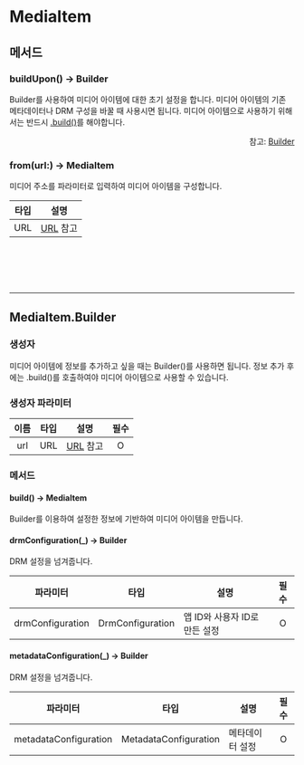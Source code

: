 # MediaItem

## 메서드

### buildUpon() -> Builder
Builder를 사용하여 미디어 아이템에 대한 초기 설정을 합니다. 미디어 아이템의 기존 메타데이터나 DRM 구성을 바꿀 때 사용시면 됩니다. 미디어 아이템으로 사용하기 위해서는 반드시 [.build()](#build---mediaitem)를 해야합니다.
<div align="right">
참고: <a href="#mediaitembuilder">Builder</a>
</div>

### from(url:) -> MediaItem
미디어 주소를 파라미터로 입력하여 미디어 아이템을 구성합니다.

|타입|설명|
|:--:|--|
|URL|[URL](https://developer.apple.com/documentation/foundation/url) 참고|

<br><br><br><br>

--------
## MediaItem.Builder

### 생성자
미디어 아이템에 정보를 추가하고 싶을 때는 Builder()를 사용하면 됩니다. 정보 추가 후에는 .build()를 호출하여야 미디어 아이템으로 사용할 수 있습니다.

### 생성자 파라미터

|이름|타입|설명|필수|
|:--:|:--:|--|:--:|
|url|URL|[URL](https://developer.apple.com/documentation/foundation/url) 참고|O|

### 메서드

#### build() -> MediaItem
Builder를 이용하여 설정한 정보에 기반하여 미디어 아이템을 만듭니다.

#### drmConfiguration(_) -> Builder
DRM 설정을 넘겨줍니다.

|파라미터|타입|설명|필수|
|:--:|:--:|--|:--:|
|drmConfiguration|DrmConfiguration|앱 ID와 사용자 ID로 만든 설정|O|

#### metadataConfiguration(_) -> Builder
DRM 설정을 넘겨줍니다.

|파라미터|타입|설명|필수|
|:--:|:--:|--|:--:|
|metadataConfiguration|MetadataConfiguration|메타데이터 설정|O|

